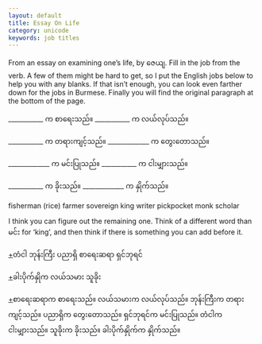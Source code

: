 ```yaml
---
layout: default
title: Essay On Life
category: unicode
keywords: job titles
---
```


<p>From an essay on examining one’s life, by <span class='mm3'>ဇေယျ</span>. Fill in the job from the verb. A few of them might be hard to get, so I put the English jobs below to help you with any blanks. If that isn’t enough, you can look even farther down for the jobs in Burmese. Finally you will find the original paragraph at the bottom of the page.</p>

<p>___________ <span class='mm3'>က စာရေးသည်။ </span> ___________ <span class='mm3'>က လယ်လုပ်သည်။</span></p>
<p>___________ <span class='mm3'>က တရားကျင့်သည်။ </span>_____________ <span class='mm3'>က တွေးတောသည်။</span></p>
<p>_____________ <span class='mm3'>က မင်းပြုသည်။ </span> ___________ <span class='mm3'>က ငါးမျှားသည်။</span></p>
<p>___________ <span class='mm3'>က ခိုးသည်။ </span> _____________ <span class='mm3'>က နှိုက်သည်။</span></p>

<p>fisherman (rice) farmer sovereign king writer pickpocket monk scholar</p>

<p>I think you can figure out the remaining one. Think of a different word than <span class='mm3'>မင်း</span> for ‘king’, and then think if there is something you can add before it.</p>
<p class='hide-trigger'><a href="#">+</a><span class='mm3'>တံငါ ဘုန်းကြီး ပညာရှိ စာရေးဆရာ ရှင်ဘုရင်</span></p>
<p class='hide-trigger'><a href="#">+</a><span class='mm3'>ခါးပိုက်နှိုက လယ်သမား သူခိုး</span></p>
<p class='hide-trigger'><a href="#">+</a><span class='mm3'>စာရေးဆရာက စာရေးသည်။ လယ်သမားက လယ်လုပ်သည်။ ဘုန်းကြီးက တရားကျင့်သည်။ ပညာရှိက တွေးတောသည်။ ရှင်ဘုရင်က မင်းပြုသည်။ တံငါက ငါးမျှားသည်။ သူခိုးက ခိုးသည်။ ခါးပိုက်နှိုက်က နှိုက်သည်။</span></p>
